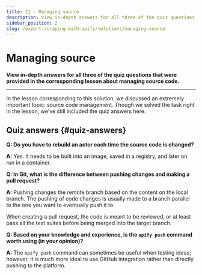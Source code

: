 ```yaml
---
title: II - Managing source
description: View in-depth answers for all three of the quiz questions that were provided in the corresponding lesson about managing source code.
sidebar_position: 2
slug: /expert-scraping-with-apify/solutions/managing-source
---
```


# Managing source

**View in-depth answers for all three of the quiz questions that were provided in the corresponding lesson about managing source code.**

---

In the lesson corresponding to this solution, we discussed an extremely important topic: source code management. Though we solved the task right in the lesson, we've still included the quiz answers here.

## Quiz answers {#quiz-answers}

**Q: Do you have to rebuild an actor each time the source code is changed?**

**A:** Yes. It needs to be built into an image, saved in a registry, and later on run in a container.

**Q: In Git, what is the difference between pushing changes and making a pull request?**

**A:** Pushing changes the remote branch based on the content on the local branch. The pushing of code changes is usually made to a branch parallel to the one you want to eventually push it to.

When creating a pull request, the code is meant to be reviewed, or at least pass all the test suites before being merged into the target branch.

**Q: Based on your knowledge and experience, is the `apify push` command worth using (in your opinion)?**

**A:** The `apify push` command can sometimes be useful when testing ideas; however, it is much more ideal to use GitHub integration rather than directly pushing to the platform.

